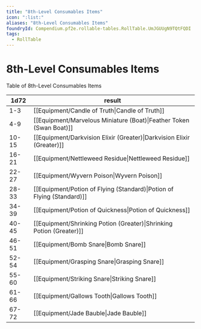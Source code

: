 ```yaml
---
title: "8th-Level Consumables Items"
icon: ":list:"
aliases: "8th-Level Consumables Items"
foundryId: Compendium.pf2e.rollable-tables.RollTable.UmJGUUgN9TQtFQDI
tags:
  - RollTable
---
```


# 8th-Level Consumables Items
Table of 8th-Level Consumables Items

| 1d72 | result |
|------|--------|
| 1-3 | [[Equipment/Candle of Truth\|Candle of Truth]] |
| 4-9 | [[Equipment/Marvelous Miniature (Boat)\|Feather Token (Swan Boat)]] |
| 10-15 | [[Equipment/Darkvision Elixir (Greater)\|Darkvision Elixir (Greater)]] |
| 16-21 | [[Equipment/Nettleweed Residue\|Nettleweed Residue]] |
| 22-27 | [[Equipment/Wyvern Poison\|Wyvern Poison]] |
| 28-33 | [[Equipment/Potion of Flying (Standard)\|Potion of Flying (Standard)]] |
| 34-39 | [[Equipment/Potion of Quickness\|Potion of Quickness]] |
| 40-45 | [[Equipment/Shrinking Potion (Greater)\|Shrinking Potion (Greater)]] |
| 46-51 | [[Equipment/Bomb Snare\|Bomb Snare]] |
| 52-54 | [[Equipment/Grasping Snare\|Grasping Snare]] |
| 55-60 | [[Equipment/Striking Snare\|Striking Snare]] |
| 61-66 | [[Equipment/Gallows Tooth\|Gallows Tooth]] |
| 67-72 | [[Equipment/Jade Bauble\|Jade Bauble]] |

